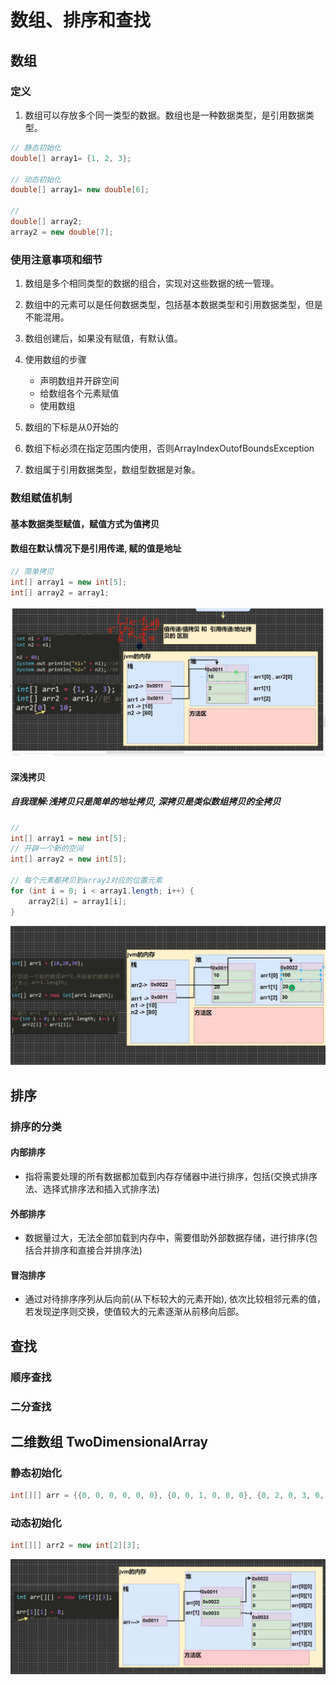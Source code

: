 # 数组、排序和查找

## 数组

### 定义

1. 数组可以存放多个同一类型的数据。数组也是一种数据类型，是引用数据类型。

```java
// 静态初始化
double[] array1= {1, 2, 3};

// 动态初始化
double[] array1= new double[6];

//
double[] array2;
array2 = new double[7];
```

### 使用注意事项和细节

1. 数组是多个相同类型的数据的组合，实现对这些数据的统一管理。

2. 数组中的元素可以是任何数据类型，包括基本数据类型和引用数据类型，但是不能混用。

3. 数组创建后，如果没有赋值，有默认值。

4. 使用数组的步骤
   - 声明数组并开辟空间
   - 给数组各个元素赋值
   - 使用数组

5. 数组的下标是从0开始的

6. 数组下标必须在指定范围内使用，否则ArrayIndexOutofBoundsException

7. 数组属于引用数据类型，数组型数据是对象。

### 数组赋值机制

#### 基本数据类型赋值，赋值方式为值拷贝

####  数组在默认情况下是引用传递, 赋的值是地址

```java
// 简单拷贝
int[] array1 = new int[5];
int[] array2 = array1;
```

![数组值传递](./05.数组/01.数组值传递.png)

#### 深浅拷贝

##### 自我理解:浅拷贝只是简单的地址拷贝, 深拷贝是类似数组拷贝的全拷贝

```java
//
int[] array1 = new int[5];
// 开辟一个新的空间
int[] array2 = new int[5];

// 每个元素都拷贝到array2对应的位置元素
for (int i = 0; i < array1.length; i++) {
    array2[i] = array1[i];
}
```

![数组值传递](./05.数组/02.数组值传递.png)

## 排序

### 排序的分类

#### 内部排序

   - 指将需要处理的所有数据都加载到内存存储器中进行排序，包括(交换式排序法、选择式排序法和插入式排序法)

#### 外部排序

   - 数据量过大，无法全部加载到内存中，需要借助外部数据存储，进行排序(包括合并排序和直接合并排序法)

#### 冒泡排序

   - 通过对待排序序列从后向前(从下标较大的元素开始), 依次比较相邻元素的值，若发现逆序则交换，使值较大的元素逐渐从前移向后部。

## 查找

### 顺序查找

### 二分查找

## 二维数组 TwoDimensionalArray

### 静态初始化

```java
int[][] arr = {{0, 0, 0, 0, 0, 0}, {0, 0, 1, 0, 0, 0}, {0, 2, 0, 3, 0, 0}, {0, 0, 0, 0, 0, 0}};
```

### 动态初始化

```java
int[][] arr2 = new int[2][3];
```

![数组值传递](./05.数组/03.数组值传递.png)
